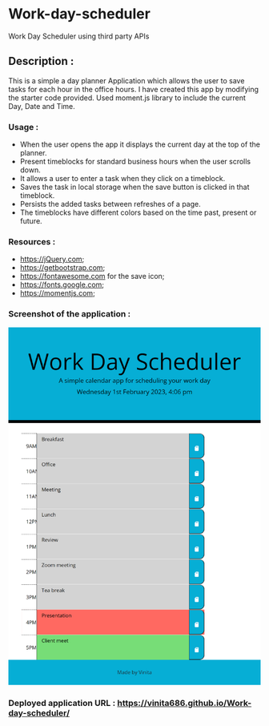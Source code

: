 # Work-day-scheduler
Work Day Scheduler using third party APIs

## Description :
This is a simple a day planner Application which allows the user to save tasks for each hour in the office hours. I have created this app by modifying the starter code 
provided. Used moment.js library to include the current Day, Date and Time.

### Usage : 
- When the user opens the app it displays the current day at the top of the planner.
- Present timeblocks for standard business hours when the user scrolls down.
- It allows a user to enter a task when they click on a timeblock.
- Saves the task in local storage when the save button is clicked in that timeblock.
- Persists the added tasks between refreshes of a page.
- The timeblocks have different colors based on the time past, present or future.


### Resources :
- https://jQuery.com;
- https://getbootstrap.com;
- https://fontawesome.com for the save icon;
- https://fonts.google.com;
- https://momentjs.com;


### Screenshot of the application :
![Image](\assests\images\Screenshot.png)


### Deployed application URL : https://vinita686.github.io/Work-day-scheduler/


